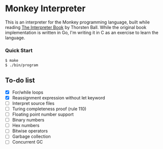# Monkey Interpreter

This is an interpreter for the Monkey programming language, built while reading
[The Interpreter Book](https://interpreterbook.com) by Thorsten Ball.
While the original book implementation is written in Go, I'm writing it in C as
an exercise to learn the language.

### Quick Start

```sh
$ make
$ ./bin/program
```

## To-do list
- [X] For/while loops
- [X] Reassignment expression without let keyword
- [ ] Interpret source files
- [ ] Turing completeness proof (rule 110)
- [ ] Floating point number support
- [ ] Binary numbers
- [ ] Hex numbers
- [ ] Bitwise operators
- [ ] Garbage collection
- [ ] Concurrent GC

